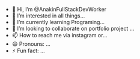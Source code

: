 - 👋 Hi, I’m @AnakinFullStackDevWorker
- 👀 I’m interested in all things...
- 🌱 I’m currently learning Programing...
- 💞️ I’m looking to collaborate on portfolio project ...
- 📫 How to reach me  via instagram or...
- 😄 Pronouns: ...
- ⚡ Fun fact: ...

<!---
AnakinFullStackDevWorker/AnakinFullStackDevWorker is a ✨ special ✨ repository because its `README.md` (this file) appears on your GitHub profile.
You can click the Preview link to take a look at your changes.
--->
